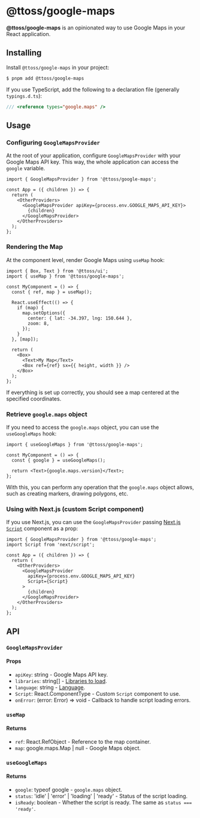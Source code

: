 # @ttoss/google-maps

<strong>@ttoss/google-maps</strong> is an opinionated way to use Google Maps in your React application.

## Installing

Install `@ttoss/google-maps` in your project:

```shell
$ pnpm add @ttoss/google-maps
```

If you use TypeScript, add the following to a declaration file (generally `typings.d.ts`):

```typescript title="typings.d.ts"
/// <reference types="google.maps" />
```

## Usage

### Configuring `GoogleMapsProvider`

At the root of your application, configure `GoogleMapsProvider` with your Google Maps API key. This way, the whole application can access the `google` variable.

```tsx
import { GoogleMapsProvider } from '@ttoss/google-maps';

const App = ({ children }) => {
  return (
    <OtherProviders>
      <GoogleMapsProvider apiKey={process.env.GOOGLE_MAPS_API_KEY}>
        {children}
      </GoogleMapsProvider>
    </OtherProviders>
  );
};
```

### Rendering the Map

At the component level, render Google Maps using `useMap` hook:

```tsx
import { Box, Text } from '@ttoss/ui';
import { useMap } from '@ttoss/google-maps';

const MyComponent = () => {
  const { ref, map } = useMap();

  React.useEffect(() => {
    if (map) {
      map.setOptions({
        center: { lat: -34.397, lng: 150.644 },
        zoom: 8,
      });
    }
  }, [map]);

  return (
    <Box>
      <Text>My Map</Text>
      <Box ref={ref} sx={{ height, width }} />
    </Box>
  );
};
```

If everything is set up correctly, you should see a map centered at the specified coordinates.

### Retrieve `google.maps` object

If you need to access the `google.maps` object, you can use the `useGoogleMaps` hook:

```tsx
import { useGoogleMaps } from '@ttoss/google-maps';

const MyComponent = () => {
  const { google } = useGoogleMaps();

  return <Text>{google.maps.version}</Text>;
};
```

With this, you can perform any operation that the `google.maps` object allows, such as creating markers, drawing polygons, etc.

### Using with Next.js (custom Script component)

If you use Next.js, you can use the `GoogleMapsProvider` passing [Next.js `Script`](https://nextjs.org/docs/app/api-reference/components/script) component as a prop:

```tsx
import { GoogleMapsProvider } from '@ttoss/google-maps';
import Script from 'next/script';

const App = ({ children }) => {
  return (
    <OtherProviders>
      <GoogleMapsProvider
        apiKey={process.env.GOOGLE_MAPS_API_KEY}
        Script={Script}
      >
        {children}
      </GoogleMapsProvider>
    </OtherProviders>
  );
};
```

## API

### `GoogleMapsProvider`

#### Props

- `apiKey`: string - Google Maps API key.
- `libraries`: string[] - [Libraries to load](https://developers.google.com/maps/documentation/javascript/libraries).
- `language`: string - [Language](https://developers.google.com/maps/documentation/javascript/localization).
- `Script`: React.ComponentType - Custom `Script` component to use.
- `onError`: (error: Error) => void - Callback to handle script loading errors.

### `useMap`

#### Returns

- `ref`: React.RefObject<HTMLDivElement> - Reference to the map container.
- `map`: google.maps.Map | null - Google Maps object.

### `useGoogleMaps`

#### Returns

- `google`: typeof google - `google.maps` object.
- `status`: 'idle' | 'error' | 'loading' | 'ready' - Status of the script loading.
- `isReady`: boolean - Whether the script is ready. The same as `status === 'ready'`.
